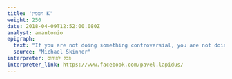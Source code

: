 ```yaml
---
title: 'ויטמין K'
weight: 250
date: 2018-04-09T12:52:00.080Z
analyst: amantonio
epigraph:
  text: "If you are not doing something controversial, you are not doing something important."
  source: "Michael Skinner"
interpreter: פבל לפידוס
interpreter_link: https://www.facebook.com/pavel.lapidus/
---
```

